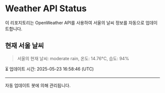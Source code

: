 
# Weather API Status

이 리포지토리는 OpenWeather API를 사용하여 서울의 날씨 정보를 자동으로 업데이트합니다.

## 현재 서울 날씨
> 서울의 현재 날씨: moderate rain, 온도: 14.76°C, 습도: 94%

⏳ 업데이트 시간: 2025-05-23 16:58:46 (UTC)

---
자동 업데이트 봇에 의해 관리됩니다.
